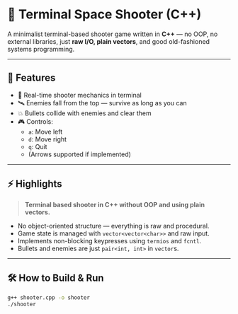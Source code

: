 # 🚀 Terminal Space Shooter (C++)

A minimalist terminal-based shooter game written in **C++** — no OOP, no external libraries, just **raw I/O, plain vectors**, and good old-fashioned systems programming.

---

## 🔧 Features

- 🔫 Real-time shooter mechanics in terminal
- 🛰️ Enemies fall from the top — survive as long as you can
- 💥 Bullets collide with enemies and clear them
- 🎮 Controls:
  - `a`: Move left
  - `d`: Move right
  - `q`: Quit
  - (Arrows supported if implemented)

---

## ⚡ Highlights

> **Terminal based shooter in C++ without OOP and using plain vectors.**

- No object-oriented structure — everything is raw and procedural.
- Game state is managed with `vector<vector<char>>` and raw input.
- Implements non-blocking keypresses using `termios` and `fcntl`.
- Bullets and enemies are just `pair<int, int>` in `vector`s.

---

## 🛠️ How to Build & Run

```bash
g++ shooter.cpp -o shooter
./shooter
```
